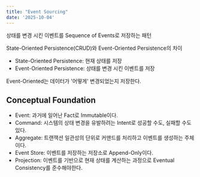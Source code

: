 ```yaml
---
title: "Event Sourcing"
date: '2025-10-04'
---
```


상태를 변경 시킨 이벤트를 Sequence of Events로 저장하는 패턴

State-Oriented Persistence(CRUD)와 Event-Oriented Persistence의 차이
- State-Oriented Persistence: 현재 상태를 저장
- Event-Oriented Persistence: 상태를 변경 시킨 이벤트를 저장

Event-Oriented는 데이터가 '어떻게' 변경되었는지 저장한다.

## Conceptual Foundation
* Event: 과거에 일어난 Fact로 Immutable이다.
* Command: 시스템의 상태 변경을 유발하려는 Intent로 성공할 수도, 실패할 수도 있다.
* Aggregate: 트랜잭션 일관성의 단위로 커맨드를 처리하고 이벤트를 생성하는 주체이다.
* Event Store: 이벤트를 저장하는 저장소로 Append-Only이다.
* Projection: 이벤트를 기반으로 현재 상태를 계산하는 과정으로 Eventual Consistency를 준수해야한다.